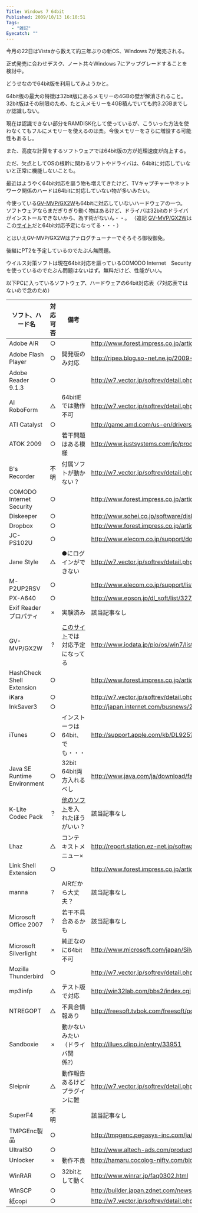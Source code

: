 ```yaml
---
Title: Windows 7 64bit
Published: 2009/10/13 16:10:51
Tags:
  - "雑記"
Eyecatch: ""
---
```

今月の22日はVistaから数えて約三年ぶりの新OS、Windows 7が発売される。

正式発売に合わせデスク、ノート共々Windows 7にアップグレードすることを検討中。

どうせなので64bit版を利用してみようかと。

64bit版の最大の特徴は32bit版にあるメモリーの4GBの壁が解消されること。32bit版はその制限のため、たとえメモリーを4GB積んでいても約3.2GBまでしか認識しない。

現在は認識できない部分をRAMDISK化して使っているが、こういった方法を使わなくてもフルにメモリーを使えるのは楽。今後メモリーをさらに増設する可能性もあるし。

また、高度な計算をするソフトウェアでは64bit版の方が処理速度が向上する。

ただ、欠点としてOSの根幹に関わるソフトやドライバは、64bitに対応していないと正常に機能しないことも。

最近はようやく64bit対応を謳う物も増えてきたけど、TVキャプチャーやネットワーク関係のハードは64bitに対応していない物が多いみたい。

今使っている[GV-MVP/GX2W](http://www.iodata.jp/product/tv/analog/gv-mvpgx2w/index.htm)も64bitに対応していないハードウェアの一つ。  
ソフトウェアならまだぎりぎり動く物はあるけど、ドライバは32bitのドライバがインストールできないから、為す術がないん・・。
（追記 [GV-MVP/GX2W](http://www.iodata.jp/product/tv/analog/gv-mvpgx2w/index.htm)はこの[サイト](http://www.microsoft.com/japan/windows/windows-7/compatibility/result.aspx?maker_rcat=%e3%81%9d%e3%81%ae%e4%bb%96&maker=5015&nscat=%e3%83%81%e3%83%a5%e3%83%bc%e3%83%8a%e3%83%bc%2f%e3%83%93%e3%83%87%e3%82%aa%e3%82%ad%e3%83%a3%e3%83%97%e3%83%81%e3%83%a3)だと64bit対応予定になってる・・・）

とはいえGV-MVP/GX2Wはアナログチューナーでそろそろ御役御免。

後継にPT2を予定しているのでたぶん無問題。

ウイルス対策ソフトは現在64bit対応を謳っているCOMODO Internet　Securityを使っているのでたぶん問題はないはず。無料だけど、性能がいい。

以下PCに入っているソフトウェア、ハードウェアの64bit対応表（7対応表ではないので念のため）

ソフト、ハード名               | 対応可否  | 備考                                                                                                                                                                                                                                                                              | 参考URL                                                                           
------------------------------|:-----:| ------------------------------------------------------------------------------------------------------------------------------------------------------------------------------------------------------------------------------------------------------------------------------- | --------------------------------------------------------------------------------
Adobe AIR                     |   ○   |                                                                                                                                                                                                                                                                                 | http://www.forest.impress.co.jp/article/2008/11/17/air15.html                   
Adobe Flash Player            |   ○   | 開発版のみ対応                                                                                                                                                                                                                                                                         | http://ripea.blog.so-net.ne.jp/2009-09-10                                       
Adobe Reader 9.1.3            |   ○   |                                                                                                                                                                                                                                                                                 | http://w7.vector.jp/softrev/detail.php?s_no=66794                               
AI RoboForm                   |   △   | 64bitIEでは動作不可                                                                                                                                                                                                                                                                   | http://w7.vector.jp/softrev/detail.php?s_no=40457                               
ATI Catalyst                  |   ○   |                                                                                                                                                                                                                                                                                 | http://game.amd.com/us-en/drivers_catalyst.aspx?p=win7/windows-7-64bit          
ATOK 2009                     |   ○   | 若干問題はある模様                                                                                                                                                                                                                                                                       | http://www.justsystems.com/jp/products/atok/spec.html                           
B's Recorder                  |  不明   | 付属ソフトが動かない？                                                                                                                                                                                                                                                                     | http://w7.vector.jp/softrev/detail.php?s_no=60750                               
COMODO Internet Security      |   ○   |                                                                                                                                                                                                                                                                                 | http://www.forest.impress.co.jp/article/2009/05/18/comodo_internet_security.html
Diskeeper                     |   ○   |                                                                                                                                                                                                                                                                                 | http://www.sohei.co.jp/software/diskeeper/os.html                               
Dropbox                       |   ○   |                                                                                                                                                                                                                                                                                 | http://www.forest.impress.co.jp/article/2008/09/12/dropbox.html                 
JC-PS102U                     |   ○   |                                                                                                                                                                                                                                                                                 | http://www.elecom.co.jp/support/download/peripheral/gamepad/jcps102u/vista.html 
Jane Style                    |   △   | ●にログインができない                                                                                                                                                                                                                                                                     | http://w7.vector.jp/softrev/detail.php?s_no=43487                               
M-P2UP2RSV                    |   ○   |                                                                                                                                                                                                                                                                                 | http://www.elecom.co.jp/support/list/os/vista/mouse/                            
PX-A640                       |   ○   |                                                                                                                                                                                                                                                                                 | http://www.epson.jp/dl_soft/list/3272.htm                                       
Exif Reader プロパティ         |   ×   |実験済み                                                                                                                                                                                                                                                                      | 該当記事なし                                                                          
GV-MVP/GX2W                   |   ?   | [このサイト](http://www.microsoft.com/japan/windows/windows-7/compatibility/result.aspx?maker_rcat=%e3%81%9d%e3%81%ae%e4%bb%96&maker=5015&nscat=%e3%83%81%e3%83%a5%e3%83%bc%e3%83%8a%e3%83%bc%2f%e3%83%93%e3%83%87%e3%82%aa%e3%82%ad%e3%83%a3%e3%83%97%e3%83%81%e3%83%a3)では対応予定になってる | http://www.iodata.jp/pio/os/win7/list.htm                                       
HashCheck Shell Extension     |   ○   |                                                                                                                                                                                                                                                                                 | http://www.forest.impress.co.jp/article/2009/01/07/hashcheck.html               
iKara                         |   ○   |                                                                                                                                                                                                                                                                                 | http://w7.vector.jp/softrev/detail.php?s_no=45050                               
InkSaver3                     |   ○   |                                                                                                                                                                                                                                                                                 | http://japan.internet.com/busnews/20090807/8.html                               
iTunes                        |   ○   | インストーラは64bit、でも・・・                                                                                                                                                                                        | http://support.apple.com/kb/DL925?viewlocale=ja_JP&locale=ja_JP                 
Java SE Runtime Environment   |   ○   | 32bit 64bit両方入れるべし                                                                                                                                                                                                                                                              | http://www.java.com/ja/download/faq/java_win64bit.xml                           
K-Lite Codec Pack             |   ？   | [他のソフト](http://shark007.net/win7codecs.html)を入れたほうがいい？                                                                                                                                                                                                                          | 該当記事なし                                                                          
Lhaz                          |   △   | コンテキストメニュー×                                                                                                                                                                       | http://report.station.ez-net.jp/software/chitora/archiver/lhaz.asp              
Link Shell Extension          |   ○   |                                                                                                                                                                                                                                                                                 | http://www.forest.impress.co.jp/article/2008/12/11/linkshellext.html            
manna                         |   ?   | AIRだから大丈夫？                                                                                                                                                                                                                                 | 該当記事なし                                                                          
Microsoft Office 2007         |   ?   | 若干不具合あるかも                                                                                                                                                                                                                                                                       | 該当記事なし                                                                          
Microsoft Silverlight         |   ×   | 純正なのに64bit不可                                                                                                                                                                                                                                                                   | http://www.microsoft.com/japan/Silverlight/requirements.aspx                    
Mozilla Thunderbird           |   ○   |                                                                                                                                                                                                                                                                                 | http://w7.vector.jp/softrev/detail.php?s_no=42749                               
mp3infp                       |   △   | テスト版で対応                                                                                                                                                                                                                                                                         | http://win32lab.com/bbs2/index.cgi                                              
NTREGOPT                      |   △   | 不具合情報あり                                                                                                                                                                                                                                                                         | http://freesoft.tvbok.com/freesoft/pc_system/ntregopt_x64_windows7.html         
Sandboxie                     |   ×   | 動かないみたい（ドライバ関係?）                                                                                                                                                                                                                                                                | http://illues.clipp.in/entry/33951                                              
Sleipnir                      |   △   | 動作報告あるけどプラグインに難                                                                                                                                                                                                 | http://w7.vector.jp/softrev/detail.php?s_no=25879                               
SuperF4                       |  不明   |                                                                                                                                                                                                                                                                                 | 該当記事なし                                                                          
TMPGEnc製品                   |   ○   |                                                                                                                                                                                                                                                                                 | http://tmpgenc.pegasys-inc.com/ja/support/spec/winvista_support.html            
UltraISO                      |   ○   |                                                                                                                                                                                                                                                                                 | http://www.altech-ads.com/product/10003494.htm                                  
Unlocker                      |   ×   | 動作不良                                                                                                                                                                                                                                                                            | http://hamaru.cocolog-nifty.com/blog/2007/10/vista_x64_4125.html                
WinRAR                        |   ○   | 32bitとして動く                                                                                                                                                                                                                                                                | http://www.winrar.jp/faq0302.html                                               
WinSCP                        |   ○   |                                                                                                                                                                                                                                                                                 | http://builder.japan.zdnet.com/news/story/0,3800079086,20364244,00.htm          
紙copi                        |   ○   |                                                                                                                                                                                                                                                                                 | http://w7.vector.jp/softrev/detail.php?s_no=22937                               

